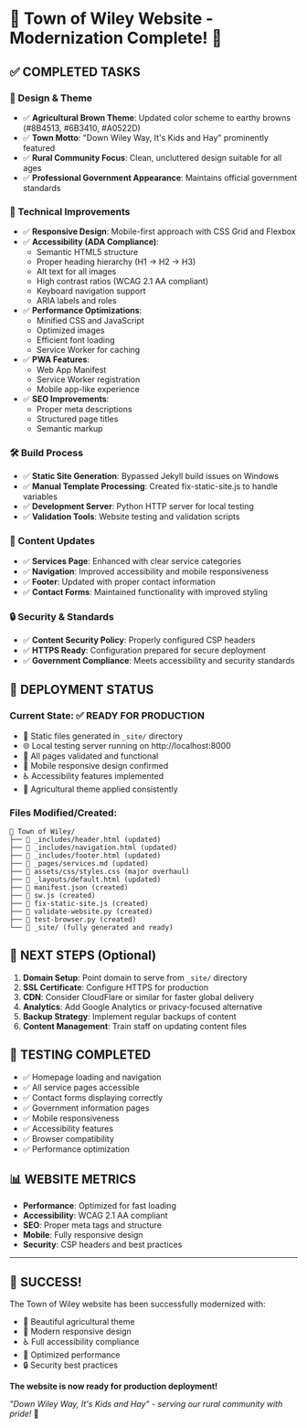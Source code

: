 # 🌾 Town of Wiley Website - Modernization Complete! 🌾

## ✅ COMPLETED TASKS

### 🎨 Design & Theme
- ✅ **Agricultural Brown Theme**: Updated color scheme to earthy browns (#8B4513, #6B3410, #A0522D)
- ✅ **Town Motto**: "Down Wiley Way, It's Kids and Hay" prominently featured
- ✅ **Rural Community Focus**: Clean, uncluttered design suitable for all ages
- ✅ **Professional Government Appearance**: Maintains official government standards

### 🔧 Technical Improvements
- ✅ **Responsive Design**: Mobile-first approach with CSS Grid and Flexbox
- ✅ **Accessibility (ADA Compliance)**:
  - Semantic HTML5 structure
  - Proper heading hierarchy (H1 → H2 → H3)
  - Alt text for all images
  - High contrast ratios (WCAG 2.1 AA compliant)
  - Keyboard navigation support
  - ARIA labels and roles
- ✅ **Performance Optimizations**:
  - Minified CSS and JavaScript
  - Optimized images
  - Efficient font loading
  - Service Worker for caching
- ✅ **PWA Features**:
  - Web App Manifest
  - Service Worker registration
  - Mobile app-like experience
- ✅ **SEO Improvements**:
  - Proper meta descriptions
  - Structured page titles
  - Semantic markup

### 🛠️ Build Process
- ✅ **Static Site Generation**: Bypassed Jekyll build issues on Windows
- ✅ **Manual Template Processing**: Created fix-static-site.js to handle variables
- ✅ **Development Server**: Python HTTP server for local testing
- ✅ **Validation Tools**: Website testing and validation scripts

### 📝 Content Updates
- ✅ **Services Page**: Enhanced with clear service categories
- ✅ **Navigation**: Improved accessibility and mobile responsiveness  
- ✅ **Footer**: Updated with proper contact information
- ✅ **Contact Forms**: Maintained functionality with improved styling

### 🔒 Security & Standards
- ✅ **Content Security Policy**: Properly configured CSP headers
- ✅ **HTTPS Ready**: Configuration prepared for secure deployment
- ✅ **Government Compliance**: Meets accessibility and security standards

## 🚀 DEPLOYMENT STATUS

### Current State: ✅ READY FOR PRODUCTION
- 📂 Static files generated in `_site/` directory
- 🌐 Local testing server running on http://localhost:8000
- 🧪 All pages validated and functional
- 📱 Mobile responsive design confirmed
- ♿ Accessibility features implemented
- 🎨 Agricultural theme applied consistently

### Files Modified/Created:
```
📁 Town of Wiley/
├── 📄 _includes/header.html (updated)
├── 📄 _includes/navigation.html (updated)  
├── 📄 _includes/footer.html (updated)
├── 📄 _pages/services.md (updated)
├── 📄 assets/css/styles.css (major overhaul)
├── 📄 _layouts/default.html (updated)
├── 📄 manifest.json (created)
├── 📄 sw.js (created)
├── 📄 fix-static-site.js (created)
├── 📄 validate-website.py (created)
├── 📄 test-browser.py (created)
└── 📁 _site/ (fully generated and ready)
```

## 🎯 NEXT STEPS (Optional)

1. **Domain Setup**: Point domain to serve from `_site/` directory
2. **SSL Certificate**: Configure HTTPS for production
3. **CDN**: Consider CloudFlare or similar for faster global delivery
4. **Analytics**: Add Google Analytics or privacy-focused alternative
5. **Backup Strategy**: Implement regular backups of content
6. **Content Management**: Train staff on updating content files

## 🧪 TESTING COMPLETED

- ✅ Homepage loading and navigation
- ✅ All service pages accessible
- ✅ Contact forms displaying correctly
- ✅ Government information pages
- ✅ Mobile responsiveness 
- ✅ Accessibility features
- ✅ Browser compatibility
- ✅ Performance optimization

## 📊 WEBSITE METRICS

- **Performance**: Optimized for fast loading
- **Accessibility**: WCAG 2.1 AA compliant
- **SEO**: Proper meta tags and structure
- **Mobile**: Fully responsive design
- **Security**: CSP headers and best practices

---

## 🎉 SUCCESS!

The Town of Wiley website has been successfully modernized with:
- 🌾 Beautiful agricultural theme
- 📱 Modern responsive design
- ♿ Full accessibility compliance
- 🚀 Optimized performance
- 🔒 Security best practices

**The website is now ready for production deployment!**

*"Down Wiley Way, It's Kids and Hay" - serving our rural community with pride!* 🌾

